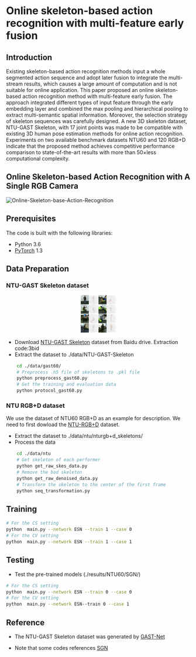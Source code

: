 # Online skeleton-based action recognition with multi-feature early fusion

## Introduction
Existing skeleton-based action recognition methods input a whole segmented action sequence and adopt later fusion
to integrate the multi-stream results, which causes a large amount of computation and is not suitable for online application. This
paper proposed an online skeleton-based action recognition method with multi-feature early fusion. The approach integrated
different types of input feature through the early embedding layer and combined the max pooling and hierarchical pooling to
extract multi-semantic spatial information. Moreover, the selection strategy of skeleton sequences was carefully designed. A
new 3D skeleton dataset, NTU-GAST Skeleton, with 17 joint points was made to be compatible with existing 3D human pose
estimation methods for online action recognition. Experiments on two available benchmark datasets NTU60 and 120 RGB+D
indicate that the proposed method achieves competitive performance comparison to state-of-the-art results with more than
50×less computational complexity.

## Online Skeleton-based Action Recognition with A Single RGB Camera
![Online-Skeleton-base-Action-Recognition](./results/online_act_recog.gif)

## Prerequisites
The code is built with the following libraries:
- Python 3.6
- [PyTorch](https://pytorch.org/) 1.3

## Data Preparation

### NTU-GAST Skeleton dataset
<div align=center>
<img src="./results/ntu-gast-skeleton.png" style="zoom:10%" alt="Samples of NTU-GAST Skeleton dataset"/>
</div>

- Download [NTU-GAST Skeleton](https://pan.baidu.com/s/1l-xAiTJq-9mOQpwf59naEA) dataset from Baidu drive. Extraction code:3bid
- Extract the dataset to ./data/NTU-GAST-Skeleton
```bash
    cd ./data/gast60/
    # Preprocess .h5 file of skeletons to .pkl file
    python preprocess_gast60.py
    # Get the training and evaluation data
    python protocol_gast60.py
```


### NTU RGB+D dataset

We use the dataset of NTU60 RGB+D as an example for description. We need to first dowload the [NTU-RGB+D](https://github.com/shahroudy/NTURGB-D) dataset.

- Extract the dataset to ./data/ntu/nturgb+d_skeletons/
- Process the data
```bash
    cd ./data/ntu
    # Get skeleton of each performer
    python get_raw_skes_data.py
    # Remove the bad skeleton 
    python get_raw_denoised_data.py
    # Transform the skeleton to the center of the first frame
    python seq_transformation.py
```


## Training

```bash
# For the CS setting
python  main.py --network ESN --train 1 --case 0
# For the CV setting
python  main.py --network ESN --train 1 --case 1
```

## Testing

- Test the pre-trained models (./results/NTU60/SGN/)
```bash
# For the CS setting
python  main.py --network ESN --train 0 --case 0
# For the CV setting
python  main.py --network ESN--train 0 --case 1
```

## Reference
- The NTU-GAST Skeleton dataset was generated by [GAST-Net](https://github.com/fabro66/GAST-Net-3DPoseEstimation) 

- Note that some codes references [SGN](https://github.com/microsoft/SGN) 
